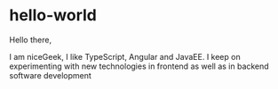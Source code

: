 # hello-world


Hello there,

I am niceGeek, I like TypeScript, Angular and JavaEE. I keep on experimenting with new technologies in frontend as well as in backend software development
